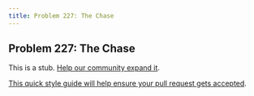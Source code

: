 ```yaml
---
title: Problem 227: The Chase
---
```

## Problem 227: The Chase

This is a stub. <a href='https://github.com/freecodecamp/guides/tree/master/src/pages/certifications/coding-interview-prep/project-euler/problem-227-the-chase/index.md' target='_blank' rel='nofollow'>Help our community expand it</a>.

<a href='https://github.com/freecodecamp/guides/blob/master/README.md' target='_blank' rel='nofollow'>This quick style guide will help ensure your pull request gets accepted</a>.

<!-- The article goes here, in GitHub-flavored Markdown. Feel free to add YouTube videos, images, and CodePen/JSBin embeds  -->
